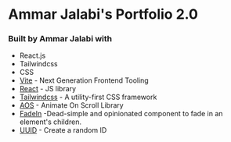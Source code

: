 # Ammar Jalabi's Portfolio 2.0

### Built by Ammar Jalabi with

- React.js
- Tailwindcss
- CSS
- [Vite](https://vitejs.dev/) - Next Generation Frontend Tooling
- [React](https://reactjs.org/) - JS library
- [Tailwindcss](https://tailwindcss.com/) - A utility-first CSS framework
- [AOS](https://michalsnik.github.io/aos/) - Animate On Scroll Library
- [FadeIn](https://github.com/gkaemmer/react-fade-in) -Dead-simple and opinionated component to fade in an element's children.
- [UUID](https://www.npmjs.com/package/uuid) - Create a random ID
